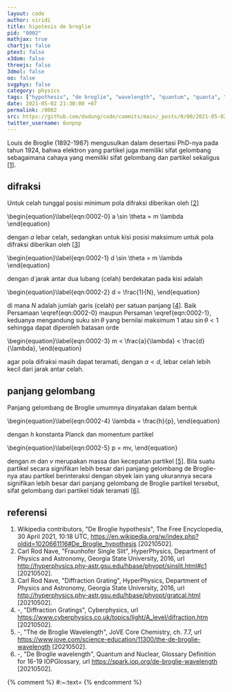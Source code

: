 ```yaml
---
layout: code
author: viridi
title: hipotesis de broglie
pid: "0002"
mathjax: true
chartjs: false
ptext: false
x3dom: false
threejs: false
3dmol: false
oo: false
svgphys: false
category: physics
tags: ["hypothesis", "de broglie", "wavelength", "quantum", "quanta", "light"]
date: 2021-05-02 21:30:00 +07
permalink: /0002
src: https://github.com/dudung/code/commits/main/_posts/0/00/2021-05-02-de-broglie-hypothesis.md
twitter_username: 6unpnp
---
```

Louis de Broglie (1892-1987) mengusulkan dalam desertasi PhD-nya pada tahun 1924, bahwa elektron yang partikel juga memiliki sifat gelombang sebagaimana cahaya yang memiliki sifat gelombang dan partikel sekaligus [[1](#r1)].


## difraksi
Untuk celah tunggal posisi minimum pola difraksi diberikan oleh [[2](#r2)]

\begin{equation}\label{eqn:0002-0}
a \sin \theta = m \lambda
\end{equation}

dengan $a$ lebar celah, sedangkan untuk kisi posisi maksimum untuk pola difraksi diberikan oleh [[3](#r3)]

\begin{equation}\label{eqn:0002-1}
d \sin \theta = m \lambda
\end{equation}

dengan $d$ jarak antar dua lubang (celah) berdekatan pada kisi adalah

\begin{equation}\label{eqn:0002-2}
d = \frac{1}{N},
\end{equation}

di mana $N$ adalah jumlah garis (celah) per satuan panjang [[4](#r4)]. Baik Persamaan \eqref{eqn:0002-0} maupun Persaman \eqref{eqn:0002-1}, keduanya mengandung suku $\sin\theta$ yang bernilai maksimum $1$ atau $\sin\theta < 1$ sehingga dapat diperoleh batasan orde

\begin{equation}\label{eqn:0002-3}
m < \frac{a}{\lambda} < \frac{d}{\lambda},
\end{equation}

agar pola difraksi masih dapat teramati, dengan $a < d$, lebar celah lebih kecil dari jarak antar celah.


## panjang gelombang
Panjang gelombang de Broglie umumnya dinyatakan dalam bentuk

\begin{equation}\label{eqn:0002-4}
\lambda = \frac{h}{p},
\end{equation}

dengan $h$ konstanta Planck dan momentum partikel

\begin{equation}\label{eqn:0002-5}
p = mv,
\end{equation}

dengan $m$ dan $v$ merupakan massa dan kecepatan partikel [[5](#r5)]. Bila suatu partikel secara signifikan lebih besar dari panjang gelombang de Broglie-nya atau partikel berinteraksi dengan obyek lain yang ukurannya secara signifikan lebih besar dari panjang gelombang de Broglie partikel tersebut, sifat gelombang dari partikel tidak teramati [[6](#r6)].


## referensi
1. <a name="r1"></a>Wikipedia contributors, "De Broglie hypothesis", The Free Encyclopedia, 30 April 2021, 10:18 UTC, <https://en.wikipedia.org/w/index.php?oldid=1020661116#De_Broglie_hypothesis> [20210502].
2. <a name="r2"></a>Carl Rod Nave, "Fraunhofer Single Slit", HyperPhysics, Department of Physics and Astronomy, Georgia State University, 2016, url <http://hyperphysics.phy-astr.gsu.edu/hbase/phyopt/sinslit.html#c1> [20210502].
3. <a name="r3"></a>Carl Rod Nave, "Diffraction Grating", HyperPhysics, Department of Physics and Astronomy, Georgia State University, 2016, url <http://hyperphysics.phy-astr.gsu.edu/hbase/phyopt/gratcal.html> [20210502].
4. <a name="r4"></a>-, "Diffraction Gratings", Cyberphysics, url <https://www.cyberphysics.co.uk/topics/light/A_level/difraction.htm> [20210502].
5. <a name="r5"></a>-, "The de Broglie Wavelength", JoVE Core Chemistry, ch. 7.7, url <https://www.jove.com/science-education/11300/the-de-broglie-wavelength> [20210502].
6. <a name="r6"></a>-, "De Broglie wavelength", Quantum and Nuclear, Glossary Definition for 16-19 IOPGlossary, url <https://spark.iop.org/de-broglie-wavelength> [20210502].


{% comment %}
#:~:text=
{% endcomment %}
